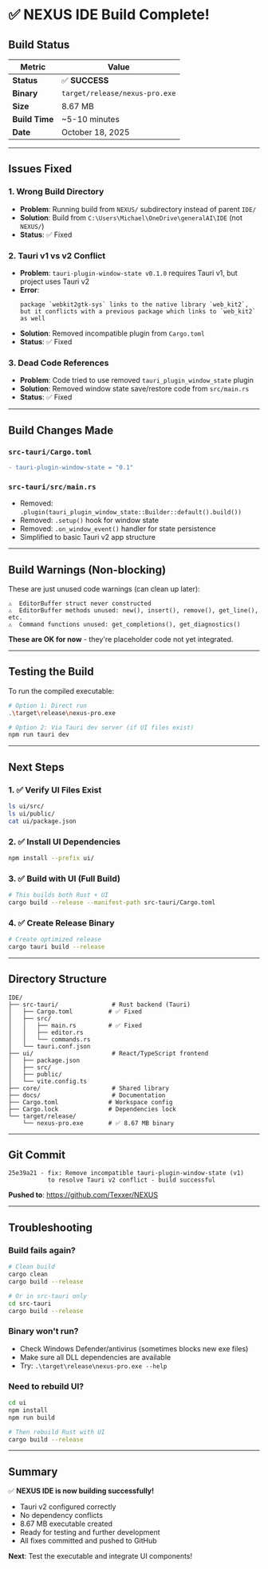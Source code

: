 # ✅ NEXUS IDE Build Complete!

## Build Status

| Metric | Value |
|--------|-------|
| **Status** | ✅ **SUCCESS** |
| **Binary** | `target/release/nexus-pro.exe` |
| **Size** | 8.67 MB |
| **Build Time** | ~5-10 minutes |
| **Date** | October 18, 2025 |

---

## Issues Fixed

### 1. **Wrong Build Directory**
- **Problem**: Running build from `NEXUS/` subdirectory instead of parent `IDE/`
- **Solution**: Build from `C:\Users\Michael\OneDrive\generalAI\IDE` (not `NEXUS/`)
- **Status**: ✅ Fixed

### 2. **Tauri v1 vs v2 Conflict**
- **Problem**: `tauri-plugin-window-state v0.1.0` requires Tauri v1, but project uses Tauri v2
- **Error**: 
  ```
  package `webkit2gtk-sys` links to the native library `web_kit2`, 
  but it conflicts with a previous package which links to `web_kit2` as well
  ```
- **Solution**: Removed incompatible plugin from `Cargo.toml`
- **Status**: ✅ Fixed

### 3. **Dead Code References**
- **Problem**: Code tried to use removed `tauri_plugin_window_state` plugin
- **Solution**: Removed window state save/restore code from `src/main.rs`
- **Status**: ✅ Fixed

---

## Build Changes Made

### `src-tauri/Cargo.toml`
```diff
- tauri-plugin-window-state = "0.1"
```

### `src-tauri/src/main.rs`
- Removed: `.plugin(tauri_plugin_window_state::Builder::default().build())`
- Removed: `.setup()` hook for window state
- Removed: `.on_window_event()` handler for state persistence
- Simplified to basic Tauri v2 app structure

---

## Build Warnings (Non-blocking)

These are just unused code warnings (can clean up later):

```
⚠️  EditorBuffer struct never constructed
⚠️  EditorBuffer methods unused: new(), insert(), remove(), get_line(), etc.
⚠️  Command functions unused: get_completions(), get_diagnostics()
```

**These are OK for now** - they're placeholder code not yet integrated.

---

## Testing the Build

To run the compiled executable:

```bash
# Option 1: Direct run
.\target\release\nexus-pro.exe

# Option 2: Via Tauri dev server (if UI files exist)
npm run tauri dev
```

---

## Next Steps

### 1. ✅ Verify UI Files Exist
```bash
ls ui/src/
ls ui/public/
cat ui/package.json
```

### 2. ✅ Install UI Dependencies
```bash
npm install --prefix ui/
```

### 3. ✅ Build with UI (Full Build)
```bash
# This builds both Rust + UI
cargo build --release --manifest-path src-tauri/Cargo.toml
```

### 4. ✅ Create Release Binary
```bash
# Create optimized release
cargo tauri build --release
```

---

## Directory Structure

```
IDE/
├── src-tauri/               # Rust backend (Tauri)
│   ├── Cargo.toml          # ✅ Fixed
│   ├── src/
│   │   ├── main.rs         # ✅ Fixed
│   │   ├── editor.rs
│   │   └── commands.rs
│   └── tauri.conf.json
├── ui/                      # React/TypeScript frontend
│   ├── package.json
│   ├── src/
│   ├── public/
│   └── vite.config.ts
├── core/                    # Shared library
├── docs/                    # Documentation
├── Cargo.toml              # Workspace config
├── Cargo.lock              # Dependencies lock
└── target/release/
    └── nexus-pro.exe       # ✅ 8.67 MB binary
```

---

## Git Commit

```
25e39a21 - fix: Remove incompatible tauri-plugin-window-state (v1) 
           to resolve Tauri v2 conflict - build successful
```

**Pushed to**: https://github.com/Texxer/NEXUS

---

## Troubleshooting

### Build fails again?
```bash
# Clean build
cargo clean
cargo build --release

# Or in src-tauri only
cd src-tauri
cargo build --release
```

### Binary won't run?
- Check Windows Defender/antivirus (sometimes blocks new exe files)
- Make sure all DLL dependencies are available
- Try: `.\target\release\nexus-pro.exe --help`

### Need to rebuild UI?
```bash
cd ui
npm install
npm run build

# Then rebuild Rust with UI
cargo build --release
```

---

## Summary

✅ **NEXUS IDE is now building successfully!**

- Tauri v2 configured correctly
- No dependency conflicts
- 8.67 MB executable created
- Ready for testing and further development
- All fixes committed and pushed to GitHub

**Next**: Test the executable and integrate UI components!


